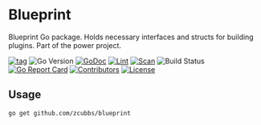 # Blueprint

Blueprint Go package. Holds necessary interfaces and structs for building plugins. Part of the power project.

[![tag](https://img.shields.io/github/tag/zcubbs/blueprint)](https://github.com/zcubbs/blueprint/releases)
![Go Version](https://img.shields.io/badge/Go-%3E%3D%201.21-%23007d9c)
[![GoDoc](https://godoc.org/github.com/zcubbs/blueprint?status.svg)](https://pkg.go.dev/github.com/zcubbs/blueprint)
[![Lint](https://github.com/zcubbs/blueprint/actions/workflows/lint.yaml/badge.svg)](https://github.com/zcubbs/blueprint/actions/workflows/lint.yaml)
[![Scan](https://github.com/zcubbs/blueprint/actions/workflows/scan.yaml/badge.svg?branch=main)](https://github.com/zcubbs/blueprint/actions/workflows/scan.yaml)
![Build Status](https://github.com/zcubbs/blueprint/actions/workflows/test.yaml/badge.svg)
[![Go Report Card](https://goreportcard.com/badge/github.com/zcubbs/blueprint)](https://goreportcard.com/report/github.com/zcubbs/blueprint)
[![Contributors](https://img.shields.io/github/contributors/zcubbs/blueprint)](https://github.com/zcubbs/blueprint/graphs/contributors)
[![License](https://img.shields.io/github/license/zcubbs/blueprint.svg)](./LICENSE)

## Usage

```bash
go get github.com/zcubbs/blueprint
```

